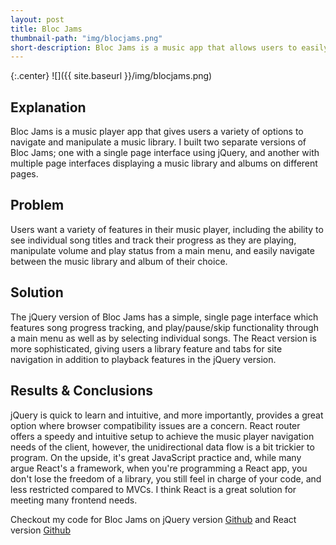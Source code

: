 ```yaml
---
layout: post
title: Bloc Jams
thumbnail-path: "img/blocjams.png"
short-description: Bloc Jams is a music app that allows users to easily create and edit chatrooms and messages in real time.
---
```


{:.center}
![]({{ site.baseurl }}/img/blocjams.png)

## Explanation
Bloc Jams is a music player app that gives users a variety of options to navigate and manipulate a music library. I built two separate versions of Bloc Jams; one with a single page interface using jQuery, and another with multiple page interfaces displaying a music library and albums on different pages.

## Problem
Users want a variety of features in their music player, including the ability to see individual song titles and track their progress as they are playing, manipulate volume and play status from a main menu, and easily navigate between the music library and album of their choice.

## Solution
The jQuery version of Bloc Jams has a simple, single page interface which features song progress tracking, and play/pause/skip functionality through a main menu as well as by selecting individual songs. The React version is more sophisticated, giving users a library feature and tabs for site navigation in addition to playback features in the jQuery version.

## Results & Conclusions
jQuery is quick to learn and intuitive, and more importantly, provides a great option where browser compatibility issues are a concern. React router offers a speedy and intuitive setup to achieve the music player navigation needs of the client, however, the unidirectional data flow is a bit trickier to program. On the upside, it's great JavaScript practice and, while many argue React's a framework, when you're programming a React app, you don't lose the freedom of a library, you still feel in charge of your code, and less restricted compared to MVCs. I think React is a great solution for meeting many frontend needs.

Checkout my code for Bloc Jams on jQuery version [Github](https://github.com/cheneyshreve/bloc-jams-jquery) and React version [Github](https://github.com/cheneyshreve/bloc-jams-react)
